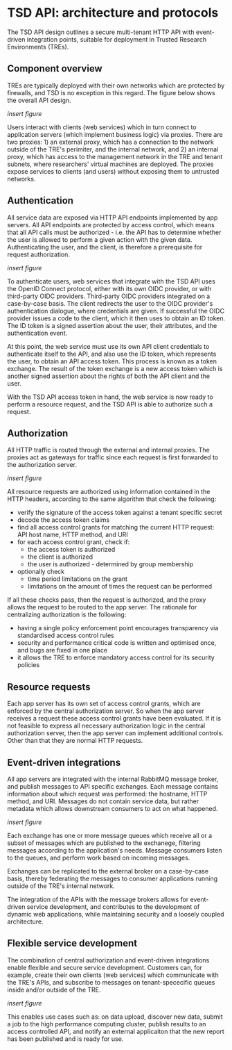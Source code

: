 
# TSD API: architecture and protocols

The TSD API design outlines a secure multi-tenant HTTP API with event-driven integration points, suitable for deployment in Trusted Research Environments (TREs).

## Component overview

TREs are typically deployed with their own networks which are protected by firewalls, and TSD is no exception in this regard. The figure below shows the overall API design.

_insert figure_

Users interact with clients (web services) which in turn connect to application servers (which implement business logic) via proxies. There are two proxies: 1) an external proxy, which has a connection to the network outside of the TRE's perimiter, and the internal network, and 2) an internal proxy, which has access to the management network in the TRE and tenant subnets, where researchers' virtual machines are deployed. The proxies expose services to clients (and users) without exposing them to untrusted networks.

## Authentication

All service data are exposed via HTTP API endpoints implemented by app servers. All API endpoints are protected by access control, which means that all API calls must be authorized - i.e. the API has to determine whether the user is allowed to perform a given action with the given data. Authenticating the user, and the client, is therefore a prerequisite for request authorization.

_insert figure_

To authenticate users, web services that integrate with the TSD API uses the OpenID Connect protocol, either with its own OIDC provider, or with third-party OIDC providers. Third-party OIDC providers integrated on a case-by-case basis. The client redirects the user to the OIDC provider's authentication dialogue, where credentials are given. If successful the OIDC provider issues a code to the client, which it then uses to obtain an ID token. The ID token is a signed assertion about the user, their attributes, and the authentication event.

At this point, the web service must use its own API client credentials to authenticate itself to the API, and also use the ID token, which represents the user, to obtain an API access token. This process is known as a token exchange. The result of the token exchange is a new access token which is another signed assertion about the rights of both the API client and the user.

With the TSD API access token in hand, the web service is now ready to perform a resource request, and the TSD API is able to authorize such a request.

## Authorization

All HTTP traffic is routed through the external and internal proxies. The proxies act as gateways for traffic since each request is first forwarded to the authorization server.

_insert figure_

All resource requests are authorized using information contained in the HTTP headers, according to the same algorithm that check the following:

* verify the signature of the access token against a tenant specific secret
* decode the access token claims
* find all access control grants for matching the current HTTP request: API host name, HTTP method, and URI
* for each access control grant, check if:
  * the access token is authorized
  * the client is authorized
  * the user is authorized - determined by group membership
* optionally check
  * time period limitations on the grant
  * limitations on the amount of times the request can be performed

If all these checks pass, then the request is authorized, and the proxy allows the request to be routed to the app server. The rationale for centralizing authorization is the following:

* having a single policy enforcement point encourages transparency via standardised access control rules
* security and performance critical code is written and optimised once, and bugs are fixed in one place
* it allows the TRE to enforce mandatory access control for its security policies

## Resource requests

Each app server has its own set of access control grants, which are enforced by the central authorization server. So when the app server receives a request these access control grants have been evaluated. If it is not feasible to express all necessary authorization logic in the central authorization server, then the app server can implement additional controls. Other than that they are normal HTTP requests.

## Event-driven integrations

All app servers are integrated with the internal RabbitMQ message broker, and publish messages to API specific exchanges. Each message contains information about which request was performed: the hostname, HTTP method, and URI. Messages do not contain service data, but rather metadata which allows downstream consumers to act on what happened.

_insert figure_

Each exchange has one or more message queues which receive all or a subset of messages which are published to the exchanege, filtering messages according to the application's needs. Message consumers listen to the queues, and perform work based on incoming messages.

Exchanges can be replicated to the external broker on a case-by-case basis, thereby federating the messages to consumer applications running outside of the TRE's internal network.

The integration of the APIs with the message brokers allows for event-driven service development, and contributes to the development of dynamic web applications, while maintaining security and a loosely coupled architecture.

## Flexible service development

The combination of central authorization and event-driven integrations enable flexible and secure service development. Customers can, for example, create their own clients (web services) which communicate with the TRE's APIs, and subscribe to messages on tenant-spececific queues inside and/or outside of the TRE.

_insert figure_

This enables use cases such as: on data upload, discover new data, submit a job to the high performance computing cluster, publish results to an access controlled API, and notify an external applicaiton that the new report has been published and is ready for use.
